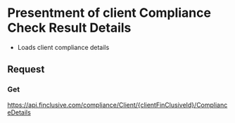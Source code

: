 # Presentment of client Compliance Check Result Details

- Loads client compliance details

## Request
### Get
https://api.finclusive.com/compliance/Client/{clientFinClusiveId}/ComplianceDetails
